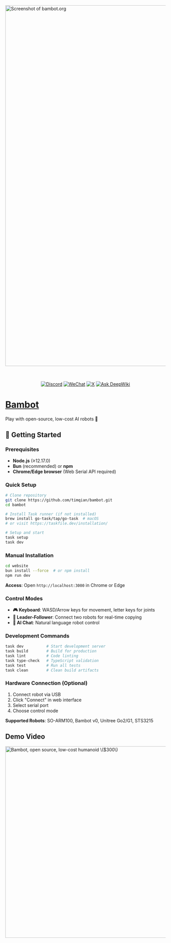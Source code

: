 <a href="https://bambot.org">
  <img width="1130" alt="Screenshot of bambot.org" src="https://github.com/user-attachments/assets/bcf347d7-5d76-4021-8a99-bb4515323fe0" />
</a>

<br/>
<br/>
<br/>

<p align="center">
  <a href="https://discord.gg/Fq2gvSMyRJ"><img src="https://flat.badgen.net/static/chat/on%20discord" alt="Discord"></a>
  <a href="https://i.v2ex.co/1U6OSqswl.jpeg"><img src="https://flat.badgen.net/static/chat/on%20wechat?color=green" alt="WeChat"></a>
  <a href="https://x.com/tim_qian"><img src="https://flat.badgen.net/static/follow/on%20X?color=black" alt="X"></a>
  <a href="https://deepwiki.com/timqian/bambot"><img src="https://deepwiki.com/badge.svg" alt="Ask DeepWiki"></a>
</p>

# [Bambot](https://bambot.org)

Play with open-source, low-cost AI robots 🤖

## 🚀 Getting Started

### Prerequisites

- **Node.js** (≥12.17.0)
- **Bun** (recommended) or **npm**
- **Chrome/Edge browser** (Web Serial API required)

### Quick Setup

```bash
# Clone repository
git clone https://github.com/timqian/bambot.git
cd bambot

# Install Task runner (if not installed)
brew install go-task/tap/go-task  # macOS
# or visit https://taskfile.dev/installation/

# Setup and start
task setup
task dev
```

### Manual Installation

```bash
cd website
bun install --force  # or npm install
npm run dev
```

**Access**: Open `http://localhost:3000` in Chrome or Edge

### Control Modes

- **🎮 Keyboard**: WASD/Arrow keys for movement, letter keys for joints
- **🤖 Leader-Follower**: Connect two robots for real-time copying
- **💬 AI Chat**: Natural language robot control

### Development Commands

```bash
task dev          # Start development server
task build        # Build for production
task lint         # Code linting
task type-check   # TypeScript validation
task test         # Run all tests
task clean        # Clean build artifacts
```

### Hardware Connection (Optional)

1. Connect robot via USB
2. Click "Connect" in web interface
3. Select serial port
4. Choose control mode

**Supported Robots**: SO-ARM100, Bambot v0, Unitree Go2/G1, STS3215

## Demo Video

<a href="https://x.com/Tim_Qian/status/1901952877243122014"> <img alt="Bambot, open source, low-cost humanoid \($300\)" src="https://github.com/user-attachments/assets/bc9536e2-1fa6-4cb5-99f3-15a794bf09cf" width="600" style="height:auto;" ></a>
